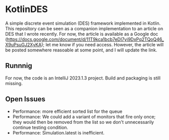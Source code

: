 # KotlinDES

A simple discrete event simulation (DES) framework implemented in Kotlin. This repository can be seen as a companion implementation to an article on DES that I wrote recently. For now, the article is available as a Google doc (https://docs.google.com/document/d/11T9kca1bcb7eDI7yi9DxPq2TQoQ46_X9uPsuGJ2XyKA); let me know if you need access. However, the article will be posted somewhere reasoable at some point, and I will update the link.

## Runnnig

For now, the code is an IntelliJ 2023.1.3 project. Build and packaging is still missing.


## Open Issues
 
* Performance: more efficient sorted list for the queue
* Performance: We could add a variant of monitors that fire only once;
  they would then be removed from the list so we don't 
  unnecessarily continue testing condition.
* Performance: Simulation.latest is inefficient.
  
